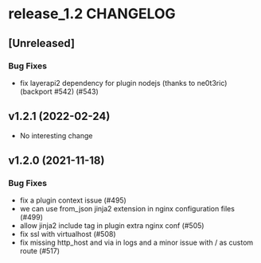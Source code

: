 # release_1.2 CHANGELOG

## [Unreleased]

### Bug Fixes

- fix layerapi2 dependency for plugin nodejs (thanks to ne0t3ric) (backport #542) (#543)

## v1.2.1 (2022-02-24)

- No interesting change

## v1.2.0 (2021-11-18)

### Bug Fixes

- fix a plugin context issue (#495)
- we can use from_json jinja2 extension in nginx configuration files (#499)
- allow jinja2 include tag in plugin extra nginx conf (#505)
- fix ssl with virtualhost (#508)
- fix missing http_host and via in logs and a minor issue with / as custom route (#517)


